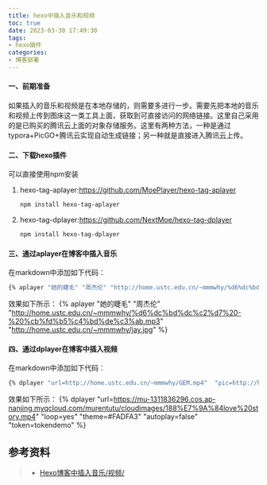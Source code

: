 ```yaml
---
title: hexo中插入音乐和视频
toc: true
date: 2023-03-30 17:49:30
tags:
- hexo插件
categories: 
- 博客部署
---
```


#### 一、前期准备

​	如果插入的音乐和视频是在本地存储的，则需要多进行一步。需要先把本地的音乐和视频上传到图床这一类工具上面，获取到可直接访问的网络链接。这里自己采用的是已购买的腾讯云上面的对象存储服务。这里有两种方法，一种是通过typora+PicGO+腾讯云实现自动生成链接；另一种就是直接进入腾讯云上传。

#### 二、下载hexo插件

  可以直接使用npm安装

1. hexo-tag-aplayer:https://github.com/MoePlayer/hexo-tag-aplayer

   ```bash
   npm install hexo-tag-aplayer
   ```

2. hexo-tag-dplayer:https://github.com/NextMoe/hexo-tag-dplayer

   ```bash
   npm install hexo-tag-dplayer
   ```

#### 三、通过aplayer在博客中插入音乐

  在markdown中添加如下代码：

```bash
{% aplayer "她的睫毛" "周杰伦" "http://home.ustc.edu.cn/~mmmwhy/%d6%dc%bd%dc%c2%d7%20-%20%cb%fd%b5%c4%bd%de%c3%ab.mp3"  "http://home.ustc.edu.cn/~mmmwhy/jay.jpg" %}
```

  效果如下所示：
{% aplayer "她的睫毛" "周杰伦" "http://home.ustc.edu.cn/~mmmwhy/%d6%dc%bd%dc%c2%d7%20-%20%cb%fd%b5%c4%bd%de%c3%ab.mp3"  "http://home.ustc.edu.cn/~mmmwhy/jay.jpg" %}

#### 四、通过dplayer在博客中插入视频

  在markdown中添加如下代码：

```bash
{% dplayer "url=http://home.ustc.edu.cn/~mmmwhy/GEM.mp4"  "pic=http://home.ustc.edu.cn/~mmmwhy/GEM.jpg" "loop=yes" "theme=#FADFA3" "autoplay=false" "token=tokendemo" %}
```

  效果如下所示：
{% dplayer "url=https://mu-1311836296.cos.ap-nanjing.myqcloud.com/murentutu/cloudimages/188%E7%9A%84love%20story.mp4" "loop=yes" "theme=#FADFA3" "autoplay=false" "token=tokendemo" %}


## 参考资料

> - [Hexo博客中插入音乐/视频/](https://www.jianshu.com/p/26a7fc7cc185)

